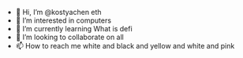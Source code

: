 - 👋 Hi, I’m @kostyachen eth
- 👀 I’m interested in computers
- 🌱 I’m currently learning What is defi
- 💞️ I’m looking to collaborate on all
- 📫 How to reach me white and black and yellow and white and pink

